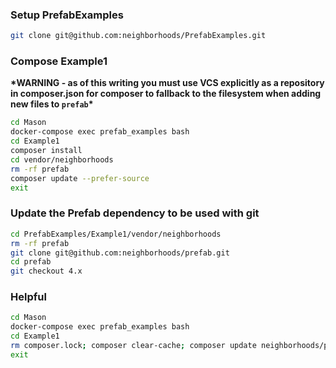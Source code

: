 ### Setup PrefabExamples

```bash
git clone git@github.com:neighborhoods/PrefabExamples.git
```

### Compose Example1
**\*WARNING - as of this writing you must use VCS explicitly as a repository in composer.json for composer to fallback to the filesystem when adding new files to `prefab`\***
```bash
cd Mason
docker-compose exec prefab_examples bash
cd Example1
composer install
cd vendor/neighborhoods
rm -rf prefab
composer update --prefer-source
exit
```

### Update the Prefab dependency to be used with git

```bash
cd PrefabExamples/Example1/vendor/neighborhoods
rm -rf prefab
git clone git@github.com:neighborhoods/prefab.git
cd prefab
git checkout 4.x
```

### Helpful

```bash
cd Mason
docker-compose exec prefab_examples bash
cd Example1
rm composer.lock; composer clear-cache; composer update neighborhoods/prefab --prefer-source
exit
```
